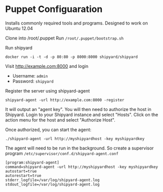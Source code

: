 # Puppet Configuaration

Installs commonly required tools and programs. Designed to work on Ubuntu 12.04

Clone into /root/.puppet
Run `/root/.puppet/bootstrap.sh`

Run shipyard

`docker run -i -t -d -p 80:80 -p 8000:8000 shipyard/shipyard`

Visit http://example.com:8000 and login

* Username: `admin`
* Password: `shipyard`

Register the server using shipyard-agent

`shipyard-agent -url http://example.com:8000 -register`

It will output an "agent key".  You will then need to authorize the host in
Shipyard.  Login to your Shipyard instance and select "Hosts".  Click on the
action menu for the host and select "Authorize Host".

Once authorized, you can start the agent:

`./shipyard-agent -url http://myshipyardhost -key myshipyardkey`

The agent will need to be run in the background. So create a supervisor program `/etc/supervisor/conf.d/shipyard-agent.conf`

```
[program:shipyard-agent]
command=shipyard-agent -url http://myshipyardhost -key myshipyardkey
autostart=true
autorestart=true
stderr_logfile=/var/log/shipyard-agent.log
stdout_logfile=/var/log/shipyard-agent.log
```
